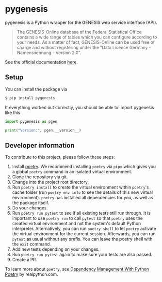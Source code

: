 # pygenesis

pygenesis is a Python wrapper for the GENESIS web service interface (API).

> The GENESIS-Online database of the Federal Statistical Office contains a wide range of tables which you can configure according to your needs. As a matter of fact, GENESIS-Online can be used free of charge and without registering under the "Data Licence Germany - Namensnennung - Version 2.0".

See the official documentation [here](https://www.destatis.de/EN/Service/OpenData/api-webservice.html).

## Setup

You can install the package via

```bash
$ pip install pygenesis
```

If everything worked out correctly, you should be able to import pygenesis like this

```python
import pygenesis as pgen

print("Version:", pgen.__version__)
```

## Developer information

To contribute to this project, please follow these steps:

1. Install [poetry](https://python-poetry.org/docs/). We recommend installing `poetry` via `pipx` which gives you a global `poetry` command in an isolated virtual environment.
2. Clone the repository via git.
3. Change into the project root directory.
4. Run `poetry install` to create the virtual environment within `poetry`'s cache folder (run `poetry env info` to see the details of this new virtual environment). `poetry` has installed all dependencies for you, as well as the package itself.
5. Do your changes.
6. Run `poetry run pytest` to see if all existing tests still run through. It is important to use `poetry run` to call `pytest` so that `poetry` uses the created virtual environment and not the system's default Python interpreter. Alternatively, you can run `poetry shell` to let `poetry` activate the virtual environment for the current session. Afterwards, you can run `pytest` as usual without any prefix. You can leave the poetry shell with the `exit` command.
7. Add new tests depending on your changes.
8. Run `poetry run pytest` again to make sure your tests are also passed.
9.  Create a PR.

To learn more about `poetry`, see [Dependency Management With Python Poetry](https://realpython.com/dependency-management-python-poetry/#command-reference) by realpython.com.
